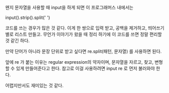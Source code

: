 왠지 문자열을 사용할 때 input을 하게 되면 이 프로그래머스 내에서는

input().strip().split(' ')

코드를 쓰는 경우가 많은 것 같다.
이게 한 쌍으로 입력 받고, 공백을 제거하고, 띄어쓰기 별로 리스트 만들고.
무언가 이야기가 왔을 때 정리 하기에 이 코드를 쓰면 정말 편리할 것 같긴 하다.


만약 단어가 아니라 문장 단위로 받고 싶다면
re.split(패턴, 문자열) 를 사용하면 된다.

앞에 re 가 붙는 이유는 regular expression의 약자이며, 문자열을 자르고, 찾고, 변형할 수 있게 만들어준다고 한다.
참고로 이걸 사용하려면 input re 로 먼저 불러와야 한다.


어렵지만서도 재미있는 것 같다.

